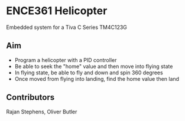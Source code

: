 # ENCE361 Helicopter 
Embedded system for a Tiva C Series TM4C123G

## Aim

- Program a helicopter with a PID controller
- Be able to seek the "home" value and then move into flying state
- In flying state, be able to fly and down and spin 360 degrees
- Once moved from flying into landing, find the home value then land

## Contributors

Rajan Stephens, Oliver Butler

